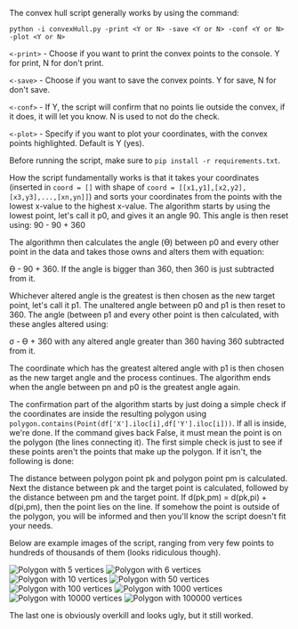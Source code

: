 The convex hull script generally works by using the command:

```
python -i convexHull.py -print <Y or N> -save <Y or N> -conf <Y or N> -plot <Y or N>
```

```<-print>``` - Choose if you want to print the convex points to the console. Y for print, N for don't print.

```<-save>``` - Choose if you want to save the convex points. Y for save, N for don't save.

```<-conf>``` - If Y, the script will confirm that no points lie outside the convex, if it does, it will let you know. N is used to not do the check.

```<-plot>``` - Specify if you want to plot your coordinates, with the convex points highlighted. Default is Y (yes).

Before running the script, make sure to ```pip install -r requirements.txt```.

How the script fundamentally works is that it takes your coordinates (inserted in ```coord = []``` with shape of ```coord = [[x1,y1],[x2,y2],[x3,y3],...,[xn,yn]]```) and sorts your coordinates from the points with the lowest x-value to the highest x-value. The algorithm starts by using the lowest point, let's call it p0, and gives it an angle 90. This angle is then reset using:
90 - 90 + 360

The algorithmn then calculates the angle (ϴ) between p0 and every other point in the data and takes those owns and alters them with equation:

ϴ - 90 + 360.
If the angle is bigger than 360, then 360 is just subtracted from it.

Whichever altered angle is the greatest is then chosen as the new target point, let's call it p1. The unaltered angle between p0 and p1 is then reset to 360. The angle (between p1 and every other point is then calculated, with these angles altered using:

σ - ϴ + 360
with any altered angle greater than 360 having 360 subtracted from it.

The coordinate which has the greatest altered angle with p1 is then chosen as the new target angle and the process continues. The algorithm ends when the angle between pn and p0 is the greatest angle again.

The confirmation part of the algorithm starts by just doing a simple check if the coordinates are inside the resulting polygon using ```polygon.contains(Point(df['X'].iloc[i],df['Y'].iloc[i]))```. If all is inside, we're done. If the command gives back False, it must mean the point is on the polygon (the lines connecting it). The first simple check is just to see if these points aren't the points that make up the polygon. If it isn't, the following is done:

The distance between polygon point pk and polygon point pm is calculated. Next the distance between pk and the target point is calculated, followed by the distance between pm and the target point. If d(pk,pm) = d(pk,pi) + d(pi,pm), then the point lies on the line. If somehow the point is outside of the polygon, you will be informed and then you'll know the script doesn't fit your needs.

Below are example images of the script, ranging from very few points to hundreds of thousands of them (looks ridiculous though).

![Polygon with 5 vertices](https://raw.githubusercontent.com/lenardcarroll/myConvexHull.py/main/fig1.jpeg "Polygon with 5 vertices")
![Polygon with 6 vertices](https://raw.githubusercontent.com/lenardcarroll/myConvexHull.py/main/fig2.jpeg "Polygon with 6 vertices")
![Polygon with 10 vertices](https://raw.githubusercontent.com/lenardcarroll/myConvexHull.py/main/fig3.jpeg "Polygon with 10 vertices")
![Polygon with 50 vertices](https://raw.githubusercontent.com/lenardcarroll/myConvexHull.py/main/fig4.jpeg "Polygon with 50 vertices")
![Polygon with 100 vertices](https://raw.githubusercontent.com/lenardcarroll/myConvexHull.py/main/fig5.jpeg "Polygon with 100 vertices")
![Polygon with 1000 vertices](https://raw.githubusercontent.com/lenardcarroll/myConvexHull.py/main/fig6.jpeg "Polygon with 1000 vertices")
![Polygon with 10000 vertices](https://raw.githubusercontent.com/lenardcarroll/myConvexHull.py/main/fig7.jpeg "Polygon with 10000 vertices")
![Polygon with 100000 vertices](https://raw.githubusercontent.com/lenardcarroll/myConvexHull.py/main/fig8.jpeg "Polygon with 100000 vertices")

The last one is obviously overkill and looks ugly, but it still worked.
